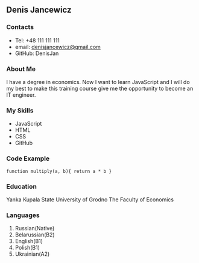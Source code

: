 ## Denis Jancewicz
### Contacts
* Tel: +48 111 111 111
* email: denisjancewicz@gmail.com
* GitHub: DenisJan

### About Me
I have a degree in economics. Now I want to learn JavaScript and I will do my best to make this training course give me the opportunity to become an IT engineer.

### My Skills
* JavaScript
* HTML
* CSS
* GitHub

### Code Example
`function multiply(a, b){
 return a * b
}`

### Education
Yanka Kupala State University of Grodno The Faculty of Economics

### Languages
1. Russian(Native)
2. Belarussian(B2)
3. English(B1)
4. Polish(B1)
5. Ukrainian(A2)

